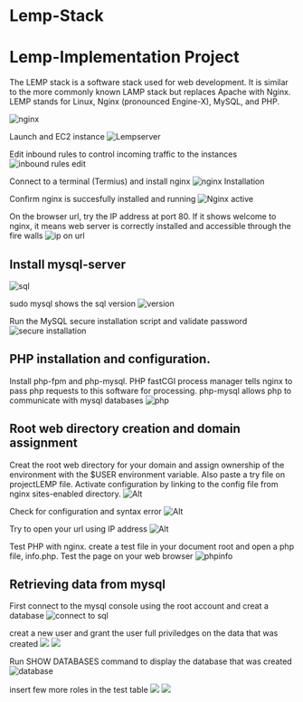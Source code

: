 # Lemp-Stack


# Lemp-Implementation Project

The LEMP stack is a software stack used for web development. It is similar to the more commonly known LAMP stack but replaces Apache with Nginx. LEMP stands for Linux, Nginx (pronounced Engine-X), MySQL, and PHP.

![nginx](./img/1.1%20nginx.PNG)

Launch and EC2 instance
![Lempserver](./img/1.2%20%20launch%20an%20EC2%20instance.png)

 Edit inbound rules to control incoming traffic to the instances 
![inbound rules edit](./img/2.%20edit%20inbound%20rules.png)

Connect to a terminal (Termius) and install nginx
![nginx Installation](./img/4.%20nginx%20installation.png)

Confirm nginx is succesfully installed and running
![Nginx active](./img/5.%20nginx%20active.png)

On the browser url, try the IP address at port 80. If it shows welcome to nginx, it means web server is correctly installed and accessible through the fire walls
![ip on url](./img/7%20nginx%20server%20responding.png)

## Install mysql-server
![sql](./img/8%20sql%20installation.png)

sudo mysql shows the sql version
![version](./img/9%20sql%20version.png)

Run the MySQL secure installation script and validate password
![secure installation](./img/9%20sql%20version.png)

## PHP installation and configuration. 
Install php-fpm and php-mysql. PHP fastCGI process manager tells nginx to pass php requests to this software for processing. php-mysql allows php to communicate with mysql databases
![php](./img/10%20php-fm%20php-mysql%20installation.png)

## Root web directory creation and domain assignment
Creat the root web directory for your domain and assign ownership of the environment with the $USER environment variable. Also paste a try file on projectLEMP file. Activate configuration by linking to the config file from nginx sites-enabled directory.
![Alt](./img/11%20projectLEMP.png)

Check for configuration and syntax error
![Alt](./img/12%20configuration%20and%20syntax%20error%20test.png)

Try to open your url using IP address
![Alt](./img/13%20testing%20projectLEMP.png)

Test PHP  with nginx. create a test file in your document root and open a php file, info.php. Test the page on your web browser
![phpinfo](./img/14%20phpinfo.png)

## Retrieving data from mysql

First connect to the mysql console using the root account and creat a database
![connect to sql](./img/15%20connect%20to%20sql%20console%20and%20creat%20a%20database.png)

creat a new user and grant the user full priviledges on the data that was created
![](./img/15.1%20adding%20data%20to%20sql%20data.png)
![](./img/18.0%20todolist%20cat.png)

Run SHOW DATABASES command to display the database that was created
![database](./img/16%20show%20databse.png)

insert few more roles in the test table
![](./img/17%20database%20created.png)
![](./img/17.1%20updated%20rows.png)
